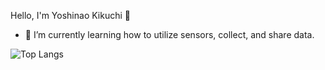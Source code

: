 Hello, I'm Yoshinao Kikuchi 👋
- 🌱 I’m currently learning how to utilize sensors, collect, and share data.

![Top Langs](https://github-readme-stats.vercel.app/api/top-langs/?username=kikuty&layout=compact)

<!--
- 🔭 I’m currently working on ...
- 🌱 I’m currently learning ...
- 👯 I’m looking to collaborate on ...
- 🤔 I’m looking for help with ...
- 💬 Ask me about ...
- 📫 How to reach me: ...
- 😄 Pronouns: ...
- ⚡ Fun fact: ...
-->
